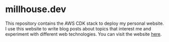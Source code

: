 # millhouse.dev

This repository contains the AWS CDK stack to deploy my personal website. I use this website to write blog posts about topics that interest me and experiment with different web technologies. You can visit the website [here](https://millhouse.dev).
